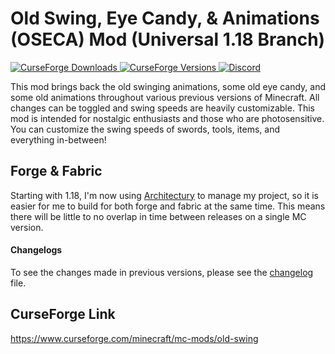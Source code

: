 # Old Swing, Eye Candy, & Animations (OSECA) Mod (Universal 1.18 Branch)
[
![CurseForge Downloads](http://cf.way2muchnoise.eu/old-swing.svg)
![CurseForge Versions](http://cf.way2muchnoise.eu/versions/old-swing.svg)
](https://www.curseforge.com/minecraft/mc-mods/old-swing)
[
![Discord](https://img.shields.io/discord/452988045252100107?label=Discord)
](https://discordapp.com/invite/jWdfVh3)

This mod brings back the old swinging animations, some old eye candy, and some old animations throughout various previous versions of Minecraft. All changes can be toggled and swing speeds are heavily customizable. This mod is intended for nostalgic enthusiasts and those who are photosensitive. You can customize the swing speeds of swords, tools, items, and everything in-between!

## Forge & Fabric
Starting with 1.18, I'm now using [Architectury](https://github.com/architectury) to manage my project, so it is easier for me to build for both forge and fabric at the same time.
This means there will be little to no overlap in time between releases on a single MC version.

#### Changelogs
To see the changes made in previous versions, please see the [changelog](https://github.com/Adrenix/OldSwing/blob/master/changelog.md) file.

## CurseForge Link
https://www.curseforge.com/minecraft/mc-mods/old-swing
